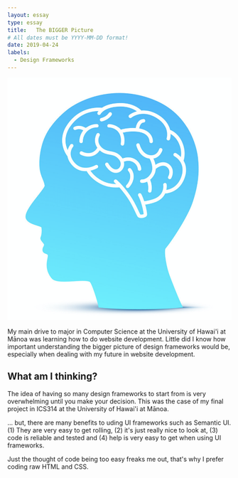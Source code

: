 ```yaml
---
layout: essay
type: essay
title:   The BIGGER Picture
# All dates must be YYYY-MM-DD format!
date: 2019-04-24
labels:
  - Design Frameworks
---
```


<img class="ui tiny left circular floated image" src="../images/head-brain.png">

  My main drive to major in Computer Science at the University of Hawai'i at Mānoa was learning how
  to do website development.  Little did I know how important understanding the bigger picture of design frameworks
  would be, especially when dealing with my future in website development.
  
## What am I thinking? 
  
  The idea of having so many design frameworks to start from is very overwhelming until you make your decision. This
  was the case of my final project in ICS314 at the University of Hawai'i at Mānoa.
  
  ... but, there are many benefits to uding UI frameworks such as Semantic UI. (1) They are very easy to get rolling,
  (2) it's just really nice to look at, (3) code is reliable and tested and (4) help is very easy to get when using
  UI frameworks.
  
  Just the thought of code being too easy freaks me out, that's why I prefer coding raw HTML and CSS.


